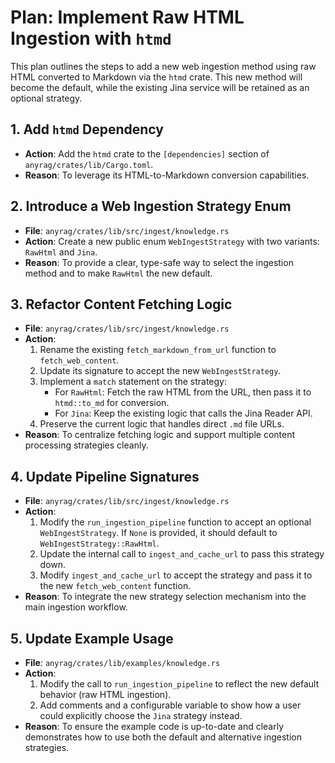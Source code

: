 # Plan: Implement Raw HTML Ingestion with `htmd`

This plan outlines the steps to add a new web ingestion method using raw HTML converted to Markdown via the `htmd` crate. This new method will become the default, while the existing Jina service will be retained as an optional strategy.

## 1. Add `htmd` Dependency

-   **Action**: Add the `htmd` crate to the `[dependencies]` section of `anyrag/crates/lib/Cargo.toml`.
-   **Reason**: To leverage its HTML-to-Markdown conversion capabilities.

## 2. Introduce a Web Ingestion Strategy Enum

-   **File**: `anyrag/crates/lib/src/ingest/knowledge.rs`
-   **Action**: Create a new public enum `WebIngestStrategy` with two variants: `RawHtml` and `Jina`.
-   **Reason**: To provide a clear, type-safe way to select the ingestion method and to make `RawHtml` the new default.

## 3. Refactor Content Fetching Logic

-   **File**: `anyrag/crates/lib/src/ingest/knowledge.rs`
-   **Action**:
    1.  Rename the existing `fetch_markdown_from_url` function to `fetch_web_content`.
    2.  Update its signature to accept the new `WebIngestStrategy`.
    3.  Implement a `match` statement on the strategy:
        -   For `RawHtml`: Fetch the raw HTML from the URL, then pass it to `htmd::to_md` for conversion.
        -   For `Jina`: Keep the existing logic that calls the Jina Reader API.
    4.  Preserve the current logic that handles direct `.md` file URLs.
-   **Reason**: To centralize fetching logic and support multiple content processing strategies cleanly.

## 4. Update Pipeline Signatures

-   **File**: `anyrag/crates/lib/src/ingest/knowledge.rs`
-   **Action**:
    1.  Modify the `run_ingestion_pipeline` function to accept an optional `WebIngestStrategy`. If `None` is provided, it should default to `WebIngestStrategy::RawHtml`.
    2.  Update the internal call to `ingest_and_cache_url` to pass this strategy down.
    3.  Modify `ingest_and_cache_url` to accept the strategy and pass it to the new `fetch_web_content` function.
-   **Reason**: To integrate the new strategy selection mechanism into the main ingestion workflow.

## 5. Update Example Usage

-   **File**: `anyrag/crates/lib/examples/knowledge.rs`
-   **Action**:
    1.  Modify the call to `run_ingestion_pipeline` to reflect the new default behavior (raw HTML ingestion).
    2.  Add comments and a configurable variable to show how a user could explicitly choose the `Jina` strategy instead.
-   **Reason**: To ensure the example code is up-to-date and clearly demonstrates how to use both the default and alternative ingestion strategies.